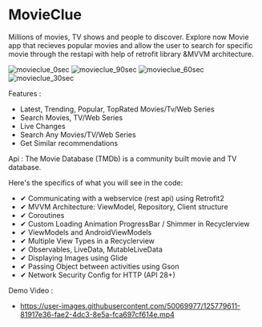 
# MovieClue
Millions of movies, TV shows and people to discover. Explore now
Movie app that recieves popular movies and allow the user to search for specific
movie through the restapi with help of retrofit library &MVVM architecture. 

![movieclue_0sec](https://user-images.githubusercontent.com/50069977/126111814-78d1ee00-ced4-44ed-b43d-11996791097d.gif)
![movieclue_90sec](https://user-images.githubusercontent.com/50069977/126111934-72057b75-e126-4fc8-a200-5637078c8a65.gif)
![movieclue_60sec](https://user-images.githubusercontent.com/50069977/126111964-7d264f63-965a-41dd-a613-f1c9be15d651.gif)
![movieclue_30sec](https://user-images.githubusercontent.com/50069977/126111972-710bf8fb-2719-4388-babd-9db23b155a92.gif)

Features :
   * Latest, Trending, Popular, TopRated Movies/Tv/Web Series
   * Search Movies, TV/Web Series
   * Live Changes
   * Search Any Movies/TV/Web Series
   * Get Similar recommendations
          
Api : The Movie Database (TMDb) is a community built movie and TV database.

Here's the specifics of what you will see in the code:
  * ✔ Communicating with a webservice (rest api) using Retrofit2
  * ✔ MVVM Architecture: ViewModel, Repository, Client structure
  * ✔ Coroutines
  * ✔ Custom Loading Animation ProgressBar / Shimmer in Recyclerview
  * ✔ ViewModels and AndroidViewModels
  * ✔ Multiple View Types in a Recyclerview
  * ✔ Observables, LiveData, MutableLiveData
  * ✔ Displaying Images using Glide
  * ✔ Passing Object between activities using Gson
  * ✔ Network Security Config for HTTP (API 28+)


Demo Video : 
  * https://user-images.githubusercontent.com/50069977/125779611-81917e36-fae2-4dc3-8e5a-fca697cf614e.mp4 


 
